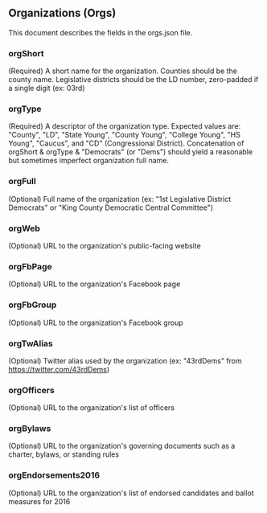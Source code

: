 ## Organizations (Orgs)
This document describes the fields in the orgs.json file.

### orgShort
(Required) A short name for the organization.  Counties should be the county name.  Legislative districts should be the LD number, zero-padded if a single digit (ex: 03rd)

### orgType
(Required) A descriptor of the organization type.  Expected values are: "County", "LD", "State Young", "County Young", "College Young", "HS Young", "Caucus", and "CD" (Congressional District).  Concatenation of orgShort & orgType & "Democrats" (or "Dems") should yield a reasonable but sometimes imperfect organization full name.

### orgFull
(Optional) Full name of the organization (ex: "1st Legislative District Democrats" or "King County Democratic Central Committee")

### orgWeb
(Optional) URL to the organization's public-facing website

### orgFbPage
(Optional) URL to the organization's Facebook page

### orgFbGroup
(Optional) URL to the organization's Facebook group

### orgTwAlias
(Optional) Twitter alias used by the organization (ex: "43rdDems" from https://twitter.com/43rdDems)

### orgOfficers
(Optional) URL to the organization's list of officers

### orgBylaws
(Optional) URL to the organization's governing documents such as a charter, bylaws, or standing rules

### orgEndorsements2016
(Optional) URL to the organization's list of endorsed candidates and ballot measures for 2016







